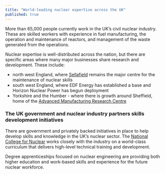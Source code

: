 ```yaml
---
title: "World-leading nuclear expertise across the UK"
published: true
---
```

More than 65,000 people currently work in the UK’s civil nuclear industry. These are skilled workers with experience in fuel manufacturing, the operation and maintenance of reactors, and management of the waste generated from the operations.

Nuclear expertise is well-distributed across the nation, but there are specific areas where many major businesses share research and development. These include: 

- north west England, where [Sellafield](http://www.sellafieldsites.com/) remains the major centre for the maintenance of nuclear skills
- south west England, where EDF Energy has established a base and Horizon Nuclear Power has begun deployment
- Yorkshire and the Humber - where there is growth around Sheffield, home of the [Advanced Manufacturing Research Centre](http://www.amrc.co.uk/)

### The UK government and nuclear industry partners skills development initiatives

There are government and privately backed initiatives in place to help develop skills and knowledge in the UK’s nuclear sector. The [National College for Nuclear](https://www.nsan.co.uk/news/national-nuclear-college) works closely with the industry on a world-class curriculum that delivers high-level technical training and development. 

Degree apprenticeships focused on nuclear engineering are providing both higher education and work-based skills and experience for the future nuclear workforce. 
